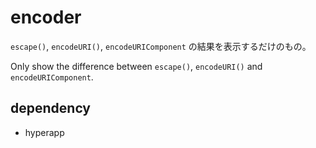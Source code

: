 # encoder

`escape()`, `encodeURI()`, `encodeURIComponent` の結果を表示するだけのもの。

Only show the difference between `escape()`, `encodeURI()` and `encodeURIComponent`.

## dependency

- hyperapp